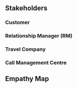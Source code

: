 ##  Stakeholders

###  Customer

###  Relationship Manager (RM)

###  Travel Company

###  Call Management Centre 


##  Empathy Map


